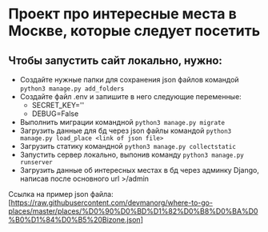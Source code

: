 # Проект про интересные места в Москве, которые следует посетить

## Чтобы запустить сайт локально, нужно:

* Создайте нужные папки для сохранения json файлов командой `python3 manage.py add_folders`
* Создайте файл .env и запишите в него следующие переменные:
    * SECRET_KEY=''
    * DEBUG=False
* Выполнить миграции командной `python3 manage.py migrate`
* Загрузить данные для бд через json файлы командой `python3 manage.py load_place <link of json file>`
* Загрузить статику командной `python3 manage.py collectstatic`
* Запустить сервер локально, выпонив команду `python3 manage.py runserver`
* Загрузить данные об интересных местах в бд через админку Django, написав после основного url >/admin

Ссылка на пример json файла: [https://raw.githubusercontent.com/devmanorg/where-to-go-places/master/places/%D0%90%D0%BD%D1%82%D0%B8%D0%BA%D0%B0%D1%84%D0%B5%20Bizone.json]

